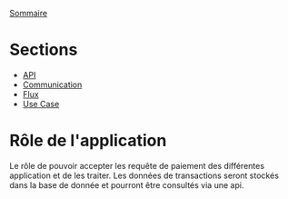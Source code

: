 [Sommaire](https://ursi-2020.github.io/Documentation/)

# Sections

* [API](api.md)
* [Communication](communication.md)
* [Flux](flux.md)
* [Use Case](use-case.md)

# Rôle de l'application

Le rôle de pouvoir accepter les requête de paiement
des différentes application et de les traiter.
Les données de transactions seront stockés dans la base
de donnée et pourront être consultés via une api.
